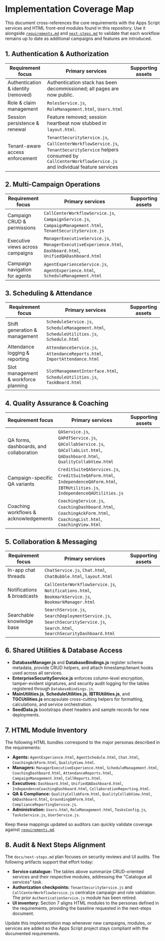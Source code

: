 # Implementation Coverage Map

This document cross-references the core requirements with the Apps Script
services and HTML front-end modules found in this repository. Use it alongside
[`requirements.md`](./requirements.md) and [`next-steps.md`](./next-steps.md) to
validate that each workflow remains up to date as additional campaigns and
features are introduced.

## 1. Authentication & Authorization

| Requirement focus | Primary services | Supporting assets |
| --- | --- | --- |
| Authentication & identity (removed) | Authentication stack has been decommissioned; all pages are now public. |
| Role & claim management | `RolesService.js`, `RoleManagement.html`, `Users.html` |
| Session persistence & renewal | Feature removed; session heartbeat now stubbed in `layout.html`. |
| Tenant-aware access enforcement | `TenantSecurityService.js`, `CallCenterWorkflowService.js`, `TenantSecurityService` helpers consumed by `CallCenterWorkflowService.js` and individual feature services |

## 2. Multi-Campaign Operations

| Requirement focus | Primary services | Supporting assets |
| --- | --- | --- |
| Campaign CRUD & permissions | `CallCenterWorkflowService.js`, `CampaignService.js`, `CampaignManagement.html`, `TenantSecurityService.js` |
| Executive views across campaigns | `ManagerExecutiveService.js`, `ManagerExecutiveExperience.html`, `Dashboard.html`, `UnifiedQADashboard.html` |
| Campaign navigation for agents | `AgentExperienceService.js`, `AgentExperience.html`, `ScheduleManagement.html` |

## 3. Scheduling & Attendance

| Requirement focus | Primary services | Supporting assets |
| --- | --- | --- |
| Shift generation & management | `ScheduleService.js`, `ScheduleManagement.html`, `ScheduleUtilities.js`, `Schedule.html` |
| Attendance logging & reporting | `AttendanceService.js`, `AttendanceReports.html`, `ImportAttendance.html` |
| Slot management & workforce planning | `SlotManagementInterface.html`, `ScheduleUtilities.js`, `TaskBoard.html` |

## 4. Quality Assurance & Coaching

| Requirement focus | Primary services | Supporting assets |
| --- | --- | --- |
| QA forms, dashboards, and collaboration | `QAService.js`, `QAPdfService.js`, `QACollabService.js`, `QACollabList.html`, `QADashboard.html`, `QualityCollabView.html` |
| Campaign-specific QA variants | `CreditSuiteQAServices.js`, `CreditSuiteQAForm.html`, `IndependenceQAForm.html`, `IBTRUtilities.js`, `IndependenceQAUtilities.js` |
| Coaching workflows & acknowledgements | `CoachingService.js`, `CoachingDashboard.html`, `CoachingAckForm.html`, `CoachingList.html`, `CoachingView.html` |

## 5. Collaboration & Messaging

| Requirement focus | Primary services | Supporting assets |
| --- | --- | --- |
| In-app chat threads | `ChatService.js`, `Chat.html`, `ChatBubble.html`, `layout.html` |
| Notifications & broadcasts | `CallCenterWorkflowService.js`, `Notifications.html`, `BookmarkService.js`, `BookmarkManager.html` |
| Searchable knowledge base | `SearchService.js`, `SearchDeploymentService.js`, `SearchSecurityService.js`, `Search.html`, `SearchSecurityDashboard.html` |

## 6. Shared Utilities & Database Access

- **DatabaseManager.js** and **DatabaseBindings.js** register schema metadata,
  provide CRUD helpers, and attach timestamp/tenant hooks used across all
  services.
- **EnterpriseSecurityService.js** enforces column-level encryption,
  tamper-evident signatures, and security audit logging for the tables
  registered through `DatabaseBindings.js`.
- **MainUtilities.js**, **ScheduleUtilities.js**, **IBTRUtilities.js**, and
  **TGCUtilities.js** encapsulate cross-cutting helpers for formatting,
  calculations, and service orchestration.
- **SeedData.js** bootstraps sheet headers and sample records for new
  deployments.

## 7. HTML Module Inventory

The following HTML bundles correspond to the major personas described in the
requirements:

- **Agents:** `AgentExperience.html`, `AgentSchedule.html`, `Chat.html`,
  `CoachingAckForm.html`, `QualityView.html`.
- **Managers:** `ManagerExecutiveExperience.html`, `ScheduleManagement.html`,
  `CoachingDashboard.html`, `AttendanceReports.html`, `CampaignManagement.html`,
  `CallReports.html`.
- **Executives:** `Dashboard.html`, `UnifiedQADashboard.html`,
  `IndependenceCoachingDashboard.html`, `CollaborationReporting.html`.
- **QA & Compliance:** `QualityCollabForm.html`, `QualityCollabView.html`,
  `QADashboard.html`, `GroundingQAForm.html`, `ComplianceReportingService.js`.
- **Administration:** `Users.html`, `RoleManagement.html`, `TasksConfig.js`,
  `TasksService.js`, `UserService.js`.

Keep these mappings updated so auditors can quickly validate coverage against
[`requirements.md`](./requirements.md).

## 8. Audit & Next Steps Alignment

The `docs/next-steps.md` plan focuses on security reviews and UI audits. The
following artifacts support that effort today:

- **Service catalogue:** The tables above summarize CRUD-oriented services and
  their respective modules, addressing the "Catalogue all services" task.
- **Authorization checkpoints:** `TenantSecurityService.js` and
  `CallCenterWorkflowService.js` centralize campaign and role validation. The
  prior `AuthenticationService.js` module has been retired.
- **UI inventory:** Section 7 aligns HTML modules to the personas defined in the
  requirements, providing the baseline requested in the next-steps document.

Update this implementation map whenever new campaigns, modules, or services are
added so the Apps Script project stays compliant with the documented
requirements.
